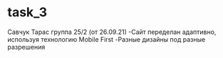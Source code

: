 # task_3
Савчук Тарас группа 25/2 (от 26.09.21)
-Сайт переделан адаптивно, используя технологию Mobile First
-Разные дизайны под разные разрешения